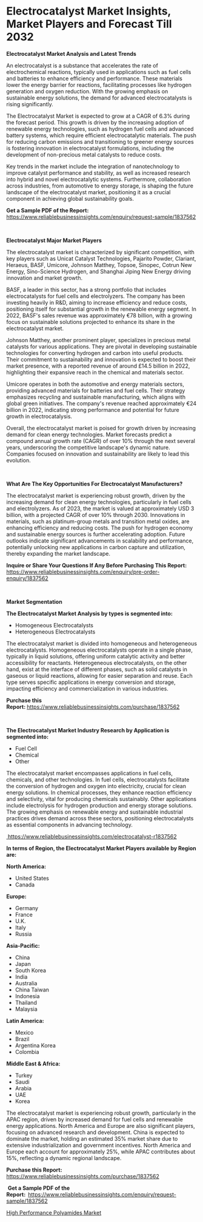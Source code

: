 <p><h1>Electrocatalyst Market Insights, Market Players and Forecast Till 2032</h1></p><p><strong>Electrocatalyst Market Analysis and Latest Trends</strong></p>
<p><p>An electrocatalyst is a substance that accelerates the rate of electrochemical reactions, typically used in applications such as fuel cells and batteries to enhance efficiency and performance. These materials lower the energy barrier for reactions, facilitating processes like hydrogen generation and oxygen reduction. With the growing emphasis on sustainable energy solutions, the demand for advanced electrocatalysts is rising significantly.</p><p>The Electrocatalyst Market is expected to grow at a CAGR of 6.3% during the forecast period. This growth is driven by the increasing adoption of renewable energy technologies, such as hydrogen fuel cells and advanced battery systems, which require efficient electrocatalytic materials. The push for reducing carbon emissions and transitioning to greener energy sources is fostering innovation in electrocatalyst formulations, including the development of non-precious metal catalysts to reduce costs. </p><p>Key trends in the market include the integration of nanotechnology to improve catalyst performance and stability, as well as increased research into hybrid and novel electrocatalytic systems. Furthermore, collaboration across industries, from automotive to energy storage, is shaping the future landscape of the electrocatalyst market, positioning it as a crucial component in achieving global sustainability goals.</p></p>
<p><strong>Get a Sample PDF of the Report:&nbsp;</strong> <a href="https://www.reliablebusinessinsights.com/enquiry/request-sample/1837562?utm_campaign=3273&utm_medium=2&utm_source=Github&utm_content=ia&utm_term=02042025&utm_id=electrocatalyst">https://www.reliablebusinessinsights.com/enquiry/request-sample/1837562</a></p>
<p>&nbsp;</p>
<p><strong>Electrocatalyst Major Market Players</strong></p>
<p><p>The electrocatalyst market is characterized by significant competition, with key players such as Unicat Catalyst Technologies, Pajarito Powder, Clariant, Heraeus, BASF, Umicore, Johnson Matthey, Topsoe, Sinopec, Cotrun New Energy, Sino-Science Hydrogen, and Shanghai Jiping New Energy driving innovation and market growth.</p><p>BASF, a leader in this sector, has a strong portfolio that includes electrocatalysts for fuel cells and electrolyzers. The company has been investing heavily in R&D, aiming to increase efficiency and reduce costs, positioning itself for substantial growth in the renewable energy segment. In 2022, BASF's sales revenue was approximately €78 billion, with a growing focus on sustainable solutions projected to enhance its share in the electrocatalyst market.</p><p>Johnson Matthey, another prominent player, specializes in precious metal catalysts for various applications. They are pivotal in developing sustainable technologies for converting hydrogen and carbon into useful products. Their commitment to sustainability and innovation is expected to boost their market presence, with a reported revenue of around £14.5 billion in 2022, highlighting their expansive reach in the chemical and materials sector.</p><p>Umicore operates in both the automotive and energy materials sectors, providing advanced materials for batteries and fuel cells. Their strategy emphasizes recycling and sustainable manufacturing, which aligns with global green initiatives. The company's revenue reached approximately €24 billion in 2022, indicating strong performance and potential for future growth in electrocatalysis.</p><p>Overall, the electrocatalyst market is poised for growth driven by increasing demand for clean energy technologies. Market forecasts predict a compound annual growth rate (CAGR) of over 10% through the next several years, underscoring the competitive landscape's dynamic nature. Companies focused on innovation and sustainability are likely to lead this evolution.</p></p>
<p>&nbsp;</p>
<p><strong>What Are The Key Opportunities For Electrocatalyst Manufacturers?</strong></p>
<p><p>The electrocatalyst market is experiencing robust growth, driven by the increasing demand for clean energy technologies, particularly in fuel cells and electrolyzers. As of 2023, the market is valued at approximately USD 3 billion, with a projected CAGR of over 10% through 2030. Innovations in materials, such as platinum-group metals and transition metal oxides, are enhancing efficiency and reducing costs. The push for hydrogen economy and sustainable energy sources is further accelerating adoption. Future outlooks indicate significant advancements in scalability and performance, potentially unlocking new applications in carbon capture and utilization, thereby expanding the market landscape.</p></p>
<p><strong>Inquire or Share Your Questions If Any Before Purchasing This Report:</strong> <a href="https://www.reliablebusinessinsights.com/enquiry/pre-order-enquiry/1837562?utm_campaign=3273&utm_medium=2&utm_source=Github&utm_content=ia&utm_term=02042025&utm_id=electrocatalyst">https://www.reliablebusinessinsights.com/enquiry/pre-order-enquiry/1837562</a></p>
<p>&nbsp;</p>
<p><strong>Market Segmentation</strong></p>
<p><strong>The Electrocatalyst Market Analysis by types is segmented into:</strong></p>
<p><ul><li>Homogeneous Electrocatalysts</li><li>Heterogeneous Electrocatalysts</li></ul></p>
<p><p>The electrocatalyst market is divided into homogeneous and heterogeneous electrocatalysts. Homogeneous electrocatalysts operate in a single phase, typically in liquid solutions, offering uniform catalytic activity and better accessibility for reactants. Heterogeneous electrocatalysts, on the other hand, exist at the interface of different phases, such as solid catalysts in gaseous or liquid reactions, allowing for easier separation and reuse. Each type serves specific applications in energy conversion and storage, impacting efficiency and commercialization in various industries.</p></p>
<p><strong>Purchase this Report:&nbsp;</strong><a href="https://www.reliablebusinessinsights.com/purchase/1837562?utm_campaign=3273&utm_medium=2&utm_source=Github&utm_content=ia&utm_term=02042025&utm_id=electrocatalyst">https://www.reliablebusinessinsights.com/purchase/1837562</a></p>
<p>&nbsp;</p>
<p><strong>The Electrocatalyst Market Industry Research by Application is segmented into:</strong></p>
<p><ul><li>Fuel Cell</li><li>Chemical</li><li>Other</li></ul></p>
<p><p>The electrocatalyst market encompasses applications in fuel cells, chemicals, and other technologies. In fuel cells, electrocatalysts facilitate the conversion of hydrogen and oxygen into electricity, crucial for clean energy solutions. In chemical processes, they enhance reaction efficiency and selectivity, vital for producing chemicals sustainably. Other applications include electrolysis for hydrogen production and energy storage solutions. The growing emphasis on renewable energy and sustainable industrial practices drives demand across these sectors, positioning electrocatalysts as essential components in advancing technology.</p></p>
<p><a href="https://www.reliablebusinessinsights.com/electrocatalyst-r1837562?utm_campaign=3273&utm_medium=2&utm_source=Github&utm_content=ia&utm_term=02042025&utm_id=electrocatalyst">&nbsp;https://www.reliablebusinessinsights.com/electrocatalyst-r1837562</a></p>
<p><strong>In terms of Region, the Electrocatalyst Market Players available by Region are:</strong></p>
<p>
    <p> <strong> North America: </strong>
        <ul>
            <li>United States</li>
            <li>Canada</li>
        </ul>
        </p> 
    <p> <strong> Europe: </strong>
        <ul>
            <li>Germany</li>
            <li>France</li>
            <li>U.K.</li>
            <li>Italy</li>
            <li>Russia</li>
        </ul>
        </p> 
    <p> <strong> Asia-Pacific: </strong>
        <ul>
            <li>China</li>
            <li>Japan</li>
            <li>South Korea</li>
            <li>India</li>
            <li>Australia</li>
            <li>China Taiwan</li>
            <li>Indonesia</li>
            <li>Thailand</li>
            <li>Malaysia</li>
        </ul>
        </p> 
    <p> <strong> Latin America: </strong>
        <ul>
            <li>Mexico</li>
            <li>Brazil</li>
            <li>Argentina Korea</li>
            <li>Colombia</li>
        </ul>
        </p> 
    <p> <strong> Middle East & Africa: </strong>
        <ul>
            <li>Turkey</li>
            <li>Saudi</li>
            <li>Arabia</li>
            <li>UAE</li>
            <li>Korea</li>
        </ul>
    </p>
    </p>
<p><p>The electrocatalyst market is experiencing robust growth, particularly in the APAC region, driven by increased demand for fuel cells and renewable energy applications. North America and Europe are also significant players, focusing on advanced research and development. China is expected to dominate the market, holding an estimated 35% market share due to extensive industrialization and government incentives. North America and Europe each account for approximately 25%, while APAC contributes about 15%, reflecting a dynamic regional landscape.</p></p>
<p><strong>Purchase this Report: </strong><a href="https://www.reliablebusinessinsights.com/purchase/1837562?utm_campaign=3273&utm_medium=2&utm_source=Github&utm_content=ia&utm_term=02042025&utm_id=electrocatalyst">https://www.reliablebusinessinsights.com/purchase/1837562</a></p>
<p>&nbsp;<strong>Get a Sample PDF of the Report:&nbsp;&nbsp;</strong><a href="https://www.reliablebusinessinsights.com/enquiry/request-sample/1837562?utm_campaign=3273&utm_medium=2&utm_source=Github&utm_content=ia&utm_term=02042025&utm_id=electrocatalyst">https://www.reliablebusinessinsights.com/enquiry/request-sample/1837562</a></p>
<p><strong></strong></p>
<p><p><a href="https://github.com/jolinolooman/Market-Research-Report-List-1/blob/main/high-performance-polyamides-market.md?utm_campaign=3273&utm_medium=2&utm_source=Github&utm_content=ia&utm_term=02042025&utm_id=electrocatalyst">High Performance Polyamides Market</a></p></p>